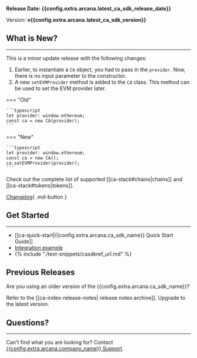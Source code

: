 **Release Date: {{config.extra.arcana.latest_ca_sdk_release_date}}**  

Version: **v{{config.extra.arcana.latest_ca_sdk_version}}**

## What is New?

---
 
This is a minor update release with the following changes:

1. Earlier, to instantiate a `CA` object, you had to pass in the `provider`. Now, there is no input parameter to the constructor.
2. A new `setEVMProvider` method is added to the `CA` class. This method can be used to set the EVM provider later.


=== "Old"

    ```typescript
    let provider: window.ethereum;
    const ca = new CA(provider);
    ```

=== "New"

    ```typescript
    let provider: window.ethereum;
    const ca = new CA();
    ca.setEVMProvider(provider);
    ```

Check out the complete list of supported [[ca-stack#chains|chains]] and [[ca-stack#tokens|tokens]].

[Changelog](https://github.com/arcana-network/ca-sdk/releases/latest){ .md-button } 

## Get Started

---

* [[ca-quick-start|{{config.extra.arcana.ca_sdk_name}} Quick Start Guide]]
* [Integration example](https://github.com/arcana-network/ca-sdk/tree/main/example)
* {% include "./text-snippets/casdkref_url.md" %}

## Previous Releases

Are you using an older version of the {{config.extra.arcana.ca_sdk_name}}?

Refer to the [[ca-index-release-notes| release notes archive]]. Upgrade to the latest version.

## Questions? 

---

Can't find what you are looking for? Contact [{{config.extra.arcana.company_name}} Support]({{page.meta.arcana.root_rel_path}}/support/index.md).

